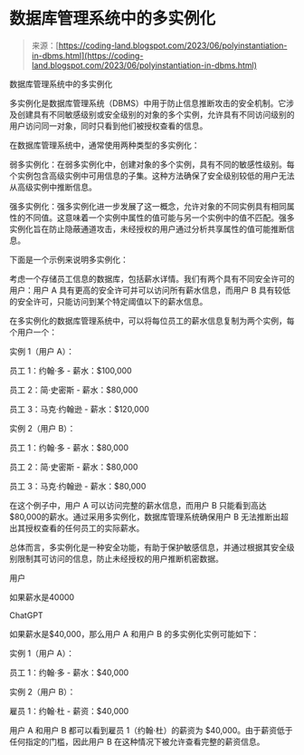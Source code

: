<!--yml

分类：未分类

日期：2024-05-27 14:46:40

-->

# 数据库管理系统中的多实例化

> 来源：[https://coding-land.blogspot.com/2023/06/polyinstantiation-in-dbms.html](https://coding-land.blogspot.com/2023/06/polyinstantiation-in-dbms.html)

数据库管理系统中的多实例化

多实例化是数据库管理系统（DBMS）中用于防止信息推断攻击的安全机制。它涉及创建具有不同敏感级别或安全级别的对象的多个实例，允许具有不同访问级别的用户访问同一对象，同时只看到他们被授权查看的信息。

在数据库管理系统中，通常使用两种类型的多实例化：

弱多实例化：在弱多实例化中，创建对象的多个实例，具有不同的敏感性级别。每个实例包含高级实例中可用信息的子集。这种方法确保了安全级别较低的用户无法从高级实例中推断信息。

强多实例化：强多实例化进一步发展了这一概念，允许对象的不同实例具有相同属性的不同值。这意味着一个实例中属性的值可能与另一个实例中的值不匹配。强多实例化旨在防止隐蔽通道攻击，未经授权的用户通过分析共享属性的值可能推断信息。

下面是一个示例来说明多实例化：

考虑一个存储员工信息的数据库，包括薪水详情。我们有两个具有不同安全许可的用户：用户 A 具有更高的安全许可并可以访问所有薪水信息，而用户 B 具有较低的安全许可，只能访问到某个特定阈值以下的薪水信息。

在多实例化的数据库管理系统中，可以将每位员工的薪水信息复制为两个实例，每个用户一个：

实例 1（用户 A）：

员工 1：约翰·多 - 薪水：$100,000

员工 2：简·史密斯 - 薪水：$80,000

员工 3：马克·约翰逊 - 薪水：$120,000

实例 2（用户 B）：

员工 1：约翰·多 - 薪水：$80,000

员工 2：简·史密斯 - 薪水：$80,000

员工 3：马克·约翰逊 - 薪水：$80,000

在这个例子中，用户 A 可以访问完整的薪水信息，而用户 B 只能看到高达$80,000的薪水。通过采用多实例化，数据库管理系统确保用户 B 无法推断出超出其授权查看的任何员工的实际薪水。

总体而言，多实例化是一种安全功能，有助于保护敏感信息，并通过根据其安全级别限制其可访问的信息，防止未经授权的用户推断机密数据。

用户

如果薪水是40000

ChatGPT

如果薪水是$40,000，那么用户 A 和用户 B 的多实例化实例可能如下：

实例 1（用户 A）：

员工 1：约翰·多 - 薪水：$40,000

实例 2（用户 B）：

雇员 1：约翰·杜 - 薪资：$40,000

用户 A 和用户 B 都可以看到雇员 1（约翰·杜）的薪资为 $40,000。由于薪资低于任何指定的门槛，因此用户 B 在这种情况下被允许查看完整的薪资信息。
